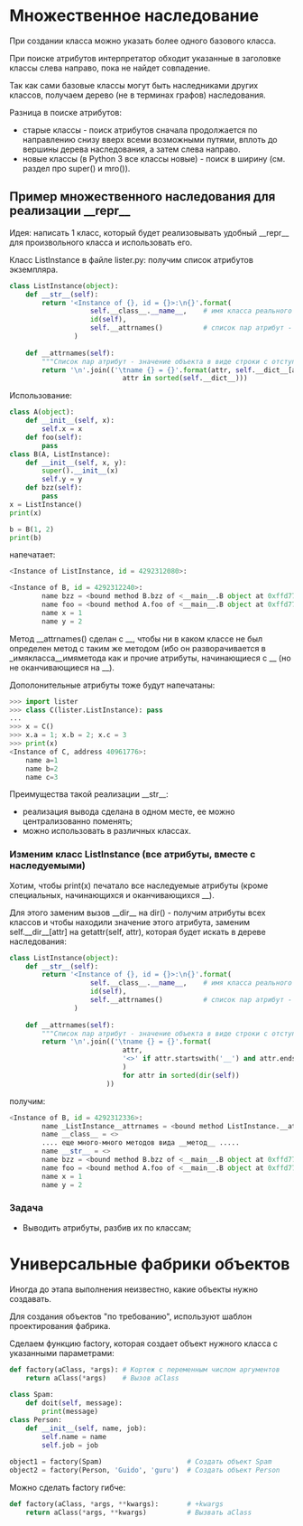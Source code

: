 # Множественное наследование

При создании класса можно указать более одного базового класса.

При поиске атрибутов интерпретатор обходит указанные в заголовке классы слева направо, пока не найдет совпадение.

Так как сами базовые классы могут быть наследниками других классов, получаем дерево (не в терминах графов) наследования.

Разница в поиске атрибутов:

* старые классы - поиск атрибутов сначала продолжается по направлению снизу вверх всеми возможными путями, вплоть до вершины дерева наследования, а затем слева направо.
* новые классы (в Python 3 все классы новые) - поиск в ширину (см. раздел про super() и mro()).

## Пример множественного наследования для реализации \_\_repr\_\_

Идея: написать 1 класс, который будет реализовывать удобный \_\_repr\_\_ для произвольного класса и использовать его.

Класс ListInstance в файле lister.py: получим список атрибутов экземпляра.

```python
class ListInstance(object):
    def __str__(self):
        return '<Instance of {}, id = {}>:\n{}'.format(
                    self.__class__.__name__,    # имя класса реального объекта
                    id(self),
                    self.__attrnames()          # список пар атрибут - значение
                )
                
    def __attrnames(self):
        """Список пар атрибут - значение объекта в виде строки с отступом"""
        return '\n'.join(('\tname {} = {}'.format(attr, self.__dict__[attr]) for 
                            attr in sorted(self.__dict__)))
```
Использование:
```python
class A(object):
    def __init__(self, x):
        self.x = x
    def foo(self):
        pass
class B(A, ListInstance):
    def __init__(self, x, y):
        super().__init__(x)
        self.y = y
    def bzz(self):
        pass
x = ListInstance()
print(x)

b = B(1, 2)
print(b)
```
напечатает:
```python
<Instance of ListInstance, id = 4292312080>:

<Instance of B, id = 4292312240>:
        name bzz = <bound method B.bzz of <__main__.B object at 0xffd77e10>>
        name foo = <bound method A.foo of <__main__.B object at 0xffd77e10>>
        name x = 1
        name y = 2
```

Метод \_\_attrnames() сделан с \_\_, чтобы ни в каком классе не был определен метод с таким же методом (ибо он разворачивается в \_имякласса\_\_имяметода как и прочие атрибуты, начинающиеся с \_\_ (но не оканчивающиеся на \_\_).

Дополонительные атрибуты тоже будут напечатаны:
```python
>>> import lister
>>> class C(lister.ListInstance): pass
...
>>> x = C()
>>> x.a = 1; x.b = 2; x.c = 3
>>> print(x)
<Instance of C, address 40961776>:
    name a=1
    name b=2
    name c=3
```

Преимущества такой реализации \_\_str\_\_:
* реализация вывода сделана в одном месте, ее можно централизованно поменять;
* можно использовать в различных классах.

### Изменим класс ListInstance (все атрибуты, вместе с наследуемыми)

Хотим, чтобы print(x) печатало все наследуемые атрибуты (кроме специальных, начинающихся и оканчивающихся \_\_).

Для этого заменим вызов \_\_dir\_\_ на dir() - получим атрибуты всех классов и чтобы находили значение этого атрибута, заменим self.\_\_dir\_\_\[attr\] на getattr(self, attr), которая будет искать в дереве наследования:

```python
class ListInstance(object):
    def __str__(self):
        return '<Instance of {}, id = {}>:\n{}'.format(
                    self.__class__.__name__,    # имя класса реального объекта
                    id(self),
                    self.__attrnames()          # список пар атрибут - значение
                )
                
    def __attrnames(self):
        """Список пар атрибут - значение объекта в виде строки с отступом"""
        return '\n'.join(('\tname {} = {}'.format(
                            attr, 
                            '<>' if attr.startswith('__') and attr.endswith('__') else getattr(self, attr)
                            ) 
                            for attr in sorted(dir(self)) 
                        ))
```
получим:
```python
<Instance of B, id = 4292312336>:
        name _ListInstance__attrnames = <bound method ListInstance.__attrnamesf <__main__.B object at 0xffd77d10>>
        name __class__ = <>
        .... еще много-много методов вида __метод__ .....
        name __str__ = <>
        name bzz = <bound method B.bzz of <__main__.B object at 0xffd77e10>>
        name foo = <bound method A.foo of <__main__.B object at 0xffd77e10>>
        name x = 1
        name y = 2
```

### Задача

* Выводить атрибуты, разбив их по классам;

# Универсальные фабрики объектов

Иногда до этапа выполнения неизвестно, какие объекты нужно создавать.

Для создания объектов "по требованию", используют шаблон проектирования фабрика.

Сделаем функцию factory, которая создает объект нужного класса с указанными параметрами:

```python
def factory(aClass, *args): # Кортеж с переменным числом аргументов
    return aClass(*args)    # Вызов aClass 
    
class Spam:
    def doit(self, message):
        print(message)
class Person:
    def __init__(self, name, job):
        self.name = name
        self.job = job
        
object1 = factory(Spam)                     # Создать объект Spam
object2 = factory(Person, 'Guido', 'guru')  # Создать объект Person
```
Можно сделать factory гибче:
```python
def factory(aClass, *args, **kwargs):       # +kwargs
    return aClass(*args, **kwargs)          # Вызвать aClass
```

